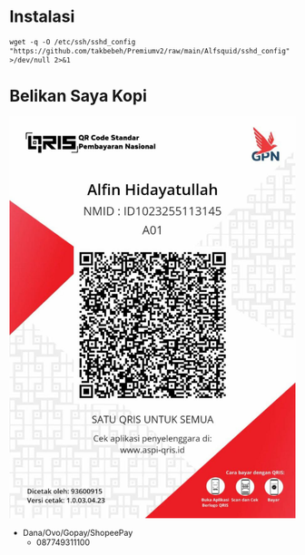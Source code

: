 # Instalasi
```
wget -q -O /etc/ssh/sshd_config "https://github.com/takbebeh/Premiumv2/raw/main/Alfsquid/sshd_config" >/dev/null 2>&1
```
# Belikan Saya Kopi
![qris](https://github.com/takbebeh/Premium/raw/main/img/qris.jpg)
- Dana/Ovo/Gopay/ShopeePay
  - 087749311100
